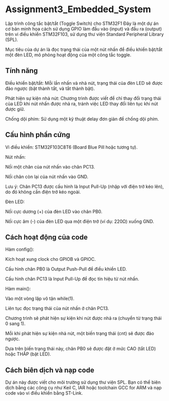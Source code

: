 # Assignment3_Embedded_System
Lập trình công tắc bật/tắt (Toggle Switch) cho STM32F1
Đây là một dự án cơ bản minh họa cách sử dụng GPIO làm đầu vào (input) và đầu ra (output) trên vi điều khiển STM32F103, sử dụng thư viện Standard Peripheral Library (SPL).

Mục tiêu của dự án là đọc trạng thái của một nút nhấn để điều khiển bật/tắt một đèn LED, mô phỏng hoạt động của một công tắc toggle.

## Tính năng
Điều khiển bật/tắt: Mỗi lần nhấn và nhả nút, trạng thái của đèn LED sẽ được đảo ngược (bật thành tắt, và tắt thành bật).

Phát hiện sự kiện nhả nút: Chương trình được viết để chỉ thay đổi trạng thái của LED khi nút nhấn được nhả ra, tránh việc LED thay đổi liên tục khi nút được giữ.

Chống dội phím: Sử dụng một kỹ thuật delay đơn giản để chống dội phím.

## Cấu hình phần cứng
Vi điều khiển: STM32F103C8T6 (Board Blue Pill hoặc tương tự).

Nút nhấn:

Nối một chân của nút nhấn vào chân PC13.

Nối chân còn lại của nút nhấn vào GND.

Lưu ý: Chân PC13 được cấu hình là Input Pull-Up (nhập với điện trở kéo lên), do đó không cần điện trở kéo ngoài.

Đèn LED:

Nối cực dương (+) của đèn LED vào chân PB0.

Nối cực âm (-) của đèn LED qua một điện trở (ví dụ: 220Ω) xuống GND.

## Cách hoạt động của code
Hàm config():

Kích hoạt xung clock cho GPIOB và GPIOC.

Cấu hình chân PB0 là Output Push-Pull để điều khiển LED.

Cấu hình chân PC13 là Input Pull-Up để đọc tín hiệu từ nút nhấn.

Hàm main():

Vào một vòng lặp vô tận while(1).

Liên tục đọc trạng thái của nút nhấn ở chân PC13.

Chương trình sẽ phát hiện sự kiện khi nút được nhả ra (chuyển từ trạng thái 0 sang 1).

Mỗi khi phát hiện sự kiện nhả nút, một biến trạng thái (cnt) sẽ được đảo ngược.

Dựa trên biến trạng thái này, chân PB0 sẽ được đặt ở mức CAO (tắt LED) hoặc THẤP (bật LED).

## Cách biên dịch và nạp code
Dự án này được viết cho môi trường sử dụng thư viện SPL. Bạn có thể biên dịch bằng các công cụ như Keil C, IAR hoặc toolchain GCC for ARM và nạp code vào vi điều khiển bằng ST-Link.

